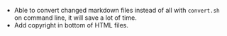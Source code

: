 * Able to convert changed markdown files instead of all with `convert.sh` on
  command line, it will save a lot of time.
* Add copyright in bottom of HTML files.
